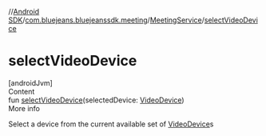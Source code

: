 //[Android SDK](../../../index.md)/[com.bluejeans.bluejeanssdk.meeting](../index.md)/[MeetingService](index.md)/[selectVideoDevice](select-video-device.md)



# selectVideoDevice  
[androidJvm]  
Content  
fun [selectVideoDevice](select-video-device.md)(selectedDevice: [VideoDevice](../../com.bluejeans.bluejeanssdk.selfvideo/-video-device/index.md))  
More info  


Select a device from the current available set of [VideoDevice](../../com.bluejeans.bluejeanssdk.selfvideo/-video-device/index.md)s

  




